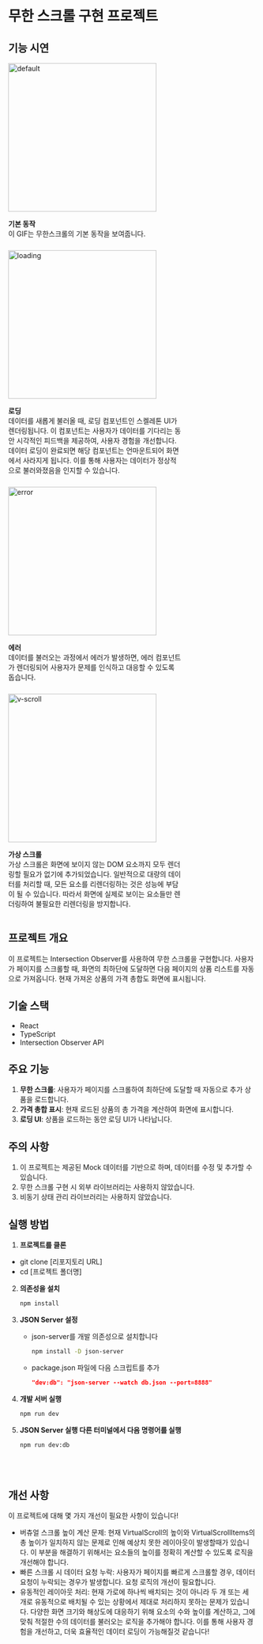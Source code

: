 # 무한 스크롤 구현 프로젝트

## 기능 시연

<div style="display: flex; flex-wrap: wrap; gap: 10px;">

  <!-- 기본 동작 -->
  <div style="flex: 1; max-width: 70%;">
    <img src="https://github.com/user-attachments/assets/38c3f6f4-fbcb-4fa9-abd5-5c4b0a9a6fec" alt="default" style="width: 300px; height: auto;">
    <p><strong>기본 동작</strong><br>이 GIF는 무한스크롤의 기본 동작을 보여줍니다.</p>
  </div>
  <br></br>

  <!-- 로딩 (스켈레톤) -->
  <div style="flex: 1; max-width: 70%;">
    <img src="https://github.com/user-attachments/assets/7bba5a6a-adf8-48a9-8470-6f788f8cd81a" alt="loading" style="width: 300px; height: auto;">
    <p><strong>로딩</strong><br>
    데이터를 새롭게 불러올 때, 로딩 컴포넌트인 스켈레톤 UI가 렌더링됩니다. 이 컴포넌트는 사용자가 데이터를 기다리는 동안 시각적인 피드백을 제공하여, 사용자 경험을 개선합니다. 데이터 로딩이 완료되면 해당 컴포넌트는 언마운트되어 화면에서 사라지게 됩니다. 이를 통해 사용자는 데이터가 정상적으로 불러와졌음을 인지할 수 있습니다.
    </p>
  </div>
  <br></br>

  <!-- 에러 -->
  <div style="flex: 1; max-width: 70%;">
    <img src="https://github.com/user-attachments/assets/26c50ca2-ddda-42f7-817d-9b6760ea189d" alt="error" style="width: 300px; height: auto;">
    <p><strong>에러</strong><br>
    데이터를 불러오는 과정에서 에러가 발생하면, 에러 컴포넌트가 렌더링되어 사용자가 문제를 인식하고 대응할 수 있도록 돕습니다.
    </p>
  </div>
  <br></br>

  <!-- 가상 스크롤 -->
  <div style="flex: 1; max-width: 70%;">
    <img src="https://github.com/user-attachments/assets/62b7878a-94eb-4a10-8de7-536016c95c74" alt="v-scroll" style="width: 300px; height: auto;">
    <p><strong>가상 스크롤</strong><br>
    가상 스크롤은 화면에 보이지 않는 DOM 요소까지 모두 렌더링할 필요가 없기에 추가되었습니다. 일반적으로 대량의 데이터를 처리할 때, 모든 요소를 리렌더링하는 것은 성능에 부담이 될 수 있습니다. 따라서 화면에 실제로 보이는 요소들만 렌더링하여 불필요한 리렌더링을 방지합니다.
    </p>
  </div>
  <br></br>
  
</div>

## 프로젝트 개요

이 프로젝트는 Intersection Observer를 사용하여 무한 스크롤을 구현합니다. 사용자가 페이지를 스크롤할 때, 화면의 최하단에 도달하면 다음 페이지의 상품 리스트를 자동으로 가져옵니다. 현재 가져온 상품의 가격 총합도 화면에 표시됩니다.

## 기술 스택

- React
- TypeScript
- Intersection Observer API

## 주요 기능

1. **무한 스크롤**: 사용자가 페이지를 스크롤하여 최하단에 도달할 때 자동으로 추가 상품을 로드합니다.
2. **가격 총합 표시**: 현재 로드된 상품의 총 가격을 계산하여 화면에 표시합니다.
3. **로딩 UI**: 상품을 로드하는 동안 로딩 UI가 나타납니다.

## 주의 사항

1. 이 프로젝트는 제공된 Mock 데이터를 기반으로 하며, 데이터를 수정 및 추가할 수 있습니다.
2. 무한 스크롤 구현 시 외부 라이브러리는 사용하지 않았습니다.
3. 비동기 상태 관리 라이브러리는 사용하지 않았습니다.

## 실행 방법

1. **프로젝트를 클론**

- git clone [리포지토리 URL]
- cd [프로젝트 폴더명]

2. **의존성을 설치**

   ```bash
   npm install
   ```

3. **JSON Server 설정**

   - json-server를 개발 의존성으로 설치합니다

     ```bash
     npm install -D json-server
     ```

   - package.json 파일에 다음 스크립트를 추가

     ```json
     "dev:db": "json-server --watch db.json --port=8888"
     ```

4. **개발 서버 실행**

   ```bash
   npm run dev
   ```

5. **JSON Server 실행 다른 터미널에서 다음 명령어를 실행**

   ```bash
   npm run dev:db
   ```

<br></br>

## 개선 사항

이 프로젝트에 대해 몇 가지 개선이 필요한 사항이 있습니다!

- 버츄얼 스크롤 높이 계산 문제: 현재 VirtualScroll의 높이와 VirtualScrollItems의 총 높이가 일치하지 않는 문제로 인해 예상치 못한 레이아웃이 발생할때가 있습니다. 이 부분을 해결하기 위해서는 요소들의 높이를 정확히 계산할 수 있도록 로직을 개선해야 합니다.
- 빠른 스크롤 시 데이터 요청 누락: 사용자가 페이지를 빠르게 스크롤할 경우, 데이터 요청이 누락되는 경우가 발생합니다. 요청 로직의 개선이 필요합니다.
- 유동적인 레이아웃 처리: 현재 가로에 하나씩 배치되는 것이 아니라 두 개 또는 세 개로 유동적으로 배치될 수 있는 상황에서 제대로 처리하지 못하는 문제가 있습니다. 다양한 화면 크기와 해상도에 대응하기 위해 요소의 수와 높이를 계산하고, 그에 맞춰 적절한 수의 데이터를 불러오는 로직을 추가해야 합니다. 이를 통해 사용자 경험을 개선하고, 더욱 효율적인 데이터 로딩이 가능해질것 같습니다!
